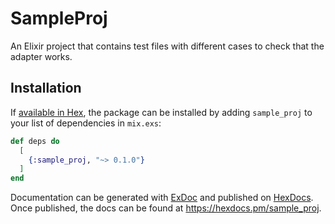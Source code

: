 # SampleProj

An Elixir project that contains test files with different cases to check that the adapter works.

## Installation

If [available in Hex](https://hex.pm/docs/publish), the package can be installed
by adding `sample_proj` to your list of dependencies in `mix.exs`:

```elixir
def deps do
  [
    {:sample_proj, "~> 0.1.0"}
  ]
end
```

Documentation can be generated with [ExDoc](https://github.com/elixir-lang/ex_doc)
and published on [HexDocs](https://hexdocs.pm). Once published, the docs can
be found at <https://hexdocs.pm/sample_proj>.

